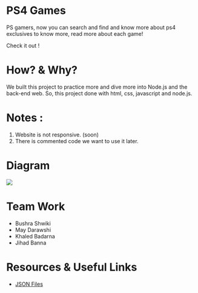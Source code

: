 
# PS4 Games

PS gamers, now you can search and find and know more about ps4 exclusives to know more, read more about each game! 


Check it out !

# How? & Why?

We built this project to practice more and dive more into Node.js and the back-end web. So, this project done with html, css, javascript and node.js.

# Notes :
1. Website is not responsive. (soon)
2. There is commented code we want to use it later.

# Diagram
![](https://i.imgur.com/Qn4Dxm1.png)


 

# Team Work

* Bushra Shwiki
* May Darawshi
* Khaled Badarna
* Jihad Banna

# Resources & Useful Links

* [JSON Files](https://www.w3schools.com/js/js_json.asp)

